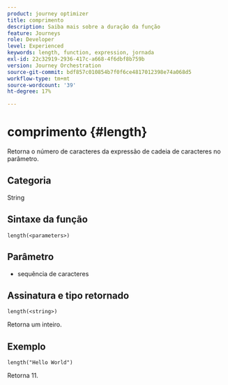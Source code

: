 ```yaml
---
product: journey optimizer
title: comprimento
description: Saiba mais sobre a duração da função
feature: Journeys
role: Developer
level: Experienced
keywords: length, function, expression, jornada
exl-id: 22c32919-2936-417c-a668-4f6dbf8b759b
version: Journey Orchestration
source-git-commit: bdf857c010854b7f0f6ce4817012398e74a068d5
workflow-type: tm+mt
source-wordcount: '39'
ht-degree: 17%

---
```


# comprimento {#length}

Retorna o número de caracteres da expressão de cadeia de caracteres no parâmetro.

## Categoria

String

## Sintaxe da função

`length(<parameters>)`

## Parâmetro

* sequência de caracteres

## Assinatura e tipo retornado

`length(<string>)`

Retorna um inteiro.

## Exemplo

`length("Hello World")`

Retorna 11.
